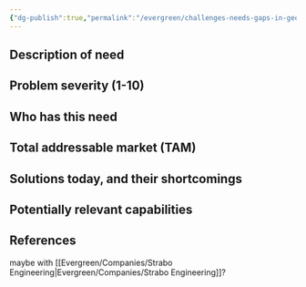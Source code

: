 ```yaml
---
{"dg-publish":true,"permalink":"/evergreen/challenges-needs-gaps-in-geothermal/understanding-of-earthquake-detection-and-understanding/","tags":["need"]}
---
```


## Description of need


## Problem severity (1-10)


## Who has this need


## Total addressable market (TAM)


## Solutions today, and their shortcomings


## Potentially relevant capabilities


## References

maybe with [[Evergreen/Companies/Strabo Engineering\|Evergreen/Companies/Strabo Engineering]]?